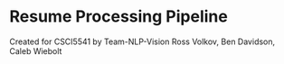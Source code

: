 # Resume Processing Pipeline
Created for CSCI5541 by Team-NLP-Vision
Ross Volkov, Ben Davidson, Caleb Wiebolt
